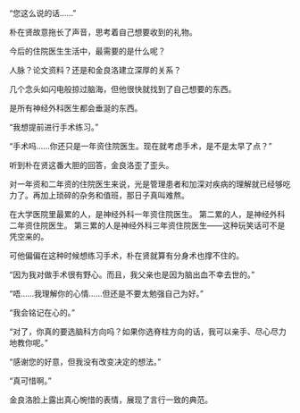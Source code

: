 “您这么说的话……”

朴在贤故意拖长了声音，思考着自己想要收到的礼物。

今后的住院医生生活中，最需要的是什么呢？

人脉？论文资料？还是和金良洛建立深厚的关系？

几个念头如闪电般掠过脑海，但他很快就找到了自己想要的东西。

是所有神经外科医生都会垂涎的东西。

“我想提前进行手术练习。”

“手术吗……你还只是一年资住院医生。现在就考虑手术，是不是太早了点？”

听到朴在贤这番大胆的回答，金良洛歪了歪头。

对一年资和二年资的住院医生来说，光是管理患者和加深对疾病的理解就已经够吃力了。再加上琐碎的杂务和值班，那日子真叫难熬。

在大学医院里最累的人，是神经外科一年资住院医生。
第二累的人，是神经外科二年资住院医生。
第三累的人是神经外科三年资住院医生——这种玩笑话可不是凭空来的。

可他偏偏在这种时候想练习手术，朴在贤就算有分身术也撑不住的。

“因为我对做手术很有野心。而且，我父亲也是因为脑出血不幸去世的。”

“唔……我理解你的心情……但还是不要太勉强自己为好。”

“我会铭记在心的。”

“对了，你真的要选脑科方向吗？如果你选脊柱方向的话，我可以亲手、尽心尽力地教你呢。”

“感谢您的好意，但我没有改变决定的想法。”

“真可惜啊。”

金良洛脸上露出真心惋惜的表情，展现了言行一致的典范。